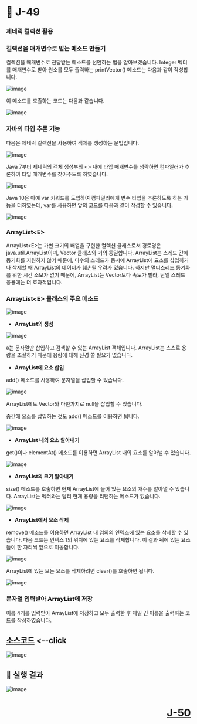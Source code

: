 # 📖 J-49

### 제네릭 컬렉션 활용

### 컬렉션을 매개변수로 받는 메소드 만들기
<p>
  컬렉션을 매개변수로 전달받는 메소드를 선언하는 법을 알아보겠습니다.
  Integer 벡터를 매개변수로 받아 원소를 모두 출력하는 printVector() 메소드는 다음과 같이 작성합니다.
</p>

![image](https://github.com/user-attachments/assets/b4f4c7cf-480b-4576-a17c-c514da2ade5d)

<p>
  이 메소드를 호출하는 코드는 다음과 같습니다.
</p>

![image](https://github.com/user-attachments/assets/2ffb5e0e-9de7-4652-ab83-2ca5a0e52efa)

### 자바의 타입 추론 기능
<p>
  다음은 제네릭 컬렉션을 사용하여 객체를 생성하는 문법입니다.
</p>

![image](https://github.com/user-attachments/assets/033a8e8b-9305-445c-88f1-dad92cba622e)

<p>
  Java 7부터 제네릭의 객체 생성부의 <> 내에 타입 매개변수를 생략하면 컴파일러가 추론하여 타입 매개변수를 찾아주도록 하였습니다.
</p>

![image](https://github.com/user-attachments/assets/cb90f7e6-b538-47fb-b8ab-209049a3c95a)

<p>
  Java 10은 아예 var 키워드를 도입하여 컴파일러에게 변수 타입을 추론하도록 하는 기능을 더하였는데, var를 사용하면 앞의 코드를 다음과 같이 작성할 수 있습니다.
</p>

![image](https://github.com/user-attachments/assets/975749d6-864e-468f-b339-0f52ebd8344c)

### ArrayList&lt;E&gt;
<p>
  ArrayList&lt;E&gt;는 가변 크기의 배열을 구현한 컬렉션 클래스로서 경로명은 java.util.ArrayList이며, Vector 클래스와 거의 동일합니다.
  ArrayList는 스레드 간에 동기화를 지원하지 않기 때문에, 다수의 스레드가 동시에 ArrayList에 요소를 삽입하거나 삭제할 때 ArrayList의 데이터가 훼손될 우려가 있습니다.
  하지만 멀티스레드 동기화를 위한 시간 소모가 없기 때문에, ArrayList는 Vector보다 속도가 빨라, 단일 스레드 응용에는 더 효과적입니다.
</p>

### ArrayList&lt;E&gt; 클래스의 주요 메소드

![image](https://github.com/user-attachments/assets/c5a165b4-943c-4964-b4d2-89f46979c3c6)

* **ArrayList의 생성**

![image](https://github.com/user-attachments/assets/6704850f-b47a-45fd-85aa-b4d0032bf887)

<p>
  a는 문자열만 삽입하고 검색할 수 있는 ArrayList 객체입니다. ArrayList는 스스로 용량을 조절하기 때문에 용량에 대해 신경 쓸 필요가 없습니다.
</p>

* **ArrayList에 요소 삽입**
<p>
  add() 메소드를 사용하여 문자열을 삽입할 수 있습니다. 
</p>

![image](https://github.com/user-attachments/assets/365376b5-7daa-483d-8e3e-20d4c6516299)

<p>
  ArrayList에도 Vector와 마찬가지로 null을 삽입할 수 있습니다.
</p>
<p>
  중간에 요소를 삽입하는 것도 add() 메소드를 이용하면 됩니다.
</p>

![image](https://github.com/user-attachments/assets/20c73093-5d19-4728-9c07-6ebfa1132912)

* **ArrayList 내의 요소 알아내기**
<p>
  get()이나 elementAt() 메소드를 이용하면 ArrayList 내의 요소를 알아낼 수 있습니다.
</p>

![image](https://github.com/user-attachments/assets/853041a8-f520-4635-8e0b-426c22482773)

* **ArrayList의 크기 알아내기**
<p>
  size() 메소드를 호출하면 현재 ArrayList에 들어 있는 요소의 개수를 알아낼 수 있습니다.
  ArrayList는 벡터와는 달리 현재 용량을 리턴하는 메소드가 없습니다.
</p>

![image](https://github.com/user-attachments/assets/080985d8-ca25-4ec7-8678-89f7565afd70)

* **ArrayList에서 요소 삭제**
<p>
  remove() 메소드를 이용하면 ArrayList 내 임의의 인덱스에 있는 요소를 삭제할 수 있습니다.
  다음 코드는 인덱스 1의 위치에 있는 요소를 삭제합니다. 
  이 결과 뒤에 있는 요소들이 한 자리씩 앞으로 이동합니다.
</p>

![image](https://github.com/user-attachments/assets/0b537b5f-9a21-4ecc-ba8f-df81cbd30d42)

<p>
  ArrayList에 있는 모든 요소를 삭제하려면 clear()를 호출하면 됩니다.
</p>

![image](https://github.com/user-attachments/assets/8f238d0a-600f-4656-94b8-663546590fdc)

### 문자열 입력받아 ArrayList에 저장
<p>
  이름 4개를 입력받아 ArrayList에 저장하고 모두 출력한 후 제일 긴 이름을 출력하는 코드를 작성하였습니다.
</p>

[소스코드](./ArrayListEx.java) <--click
---

![image](https://github.com/user-attachments/assets/a7e88b24-f585-47c8-8f7d-8d223072cc12)

📘 실행 결과
---

![image](https://github.com/user-attachments/assets/c389f342-0901-4f03-acc0-78d6c23cd05e)

# <p align="right">[J-50](./J_50.md)</p>
